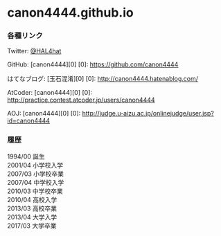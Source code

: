 # canon4444.github.io

### 各種リンク
Twitter: [@HAL4hat](https://twitter.com/HAL4hat)

GitHub: [canon4444][0]
[0]: https://github.com/canon4444

はてなブログ: [玉石混淆][0]
[0]: http://canon4444.hatenablog.com/

AtCoder: [canon4444][0]
[0]: http://practice.contest.atcoder.jp/users/canon4444

AOJ: [canon4444][0]
[0]: http://judge.u-aizu.ac.jp/onlinejudge/user.jsp?id=canon4444


### 履歴
1994/00 誕生  
2001/04 小学校入学  
2007/03 小学校卒業  
2007/04 中学校入学  
2010/03 中学校卒業  
2010/04 高校入学  
2013/03 高校卒業  
2013/04 大学入学  
2017/03 大学卒業  
